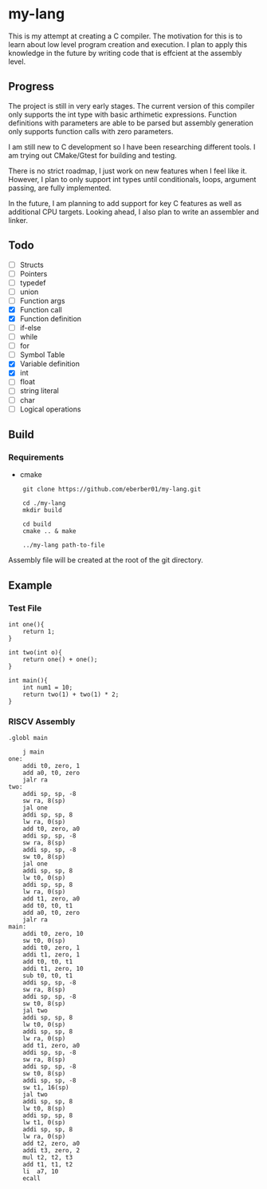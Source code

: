 # my-lang

This is my attempt at creating a C compiler. The motivation for this is to learn about low level program creation and execution. I plan to apply this knowledge in the future by writing code that is effcient at the assembly level.


## Progress

The project is still in very early stages. The current version of this compiler only supports the int type with basic arthimetic expressions. Function definitions with parameters are able 
to be parsed but assembly generation only supports function calls with zero parameters.

I am still new to C development so I have been researching different tools. I am trying out CMake/Gtest for building and testing. 

There is no strict roadmap, I just work on new features when I feel like it. However, I plan to only support int types until conditionals, loops, argument passing, are fully implemented. 

In the future, I am planning to add support for key C features as well as additional CPU targets. Looking ahead, I also plan to write an assembler and linker.

## Todo

 - [ ] Structs
 - [ ] Pointers
 - [ ] typedef
 - [ ] union
 - [ ] Function args
 - [x] Function call
 - [x] Function definition
 - [ ] if-else
 - [ ] while
 - [ ] for
 - [ ] Symbol Table
 - [x] Variable definition
 - [x] int
 - [ ] float
 - [ ] string literal
 - [ ] char
 - [ ] Logical operations

## Build

### Requirements
- cmake
```
    git clone https://github.com/eberber01/my-lang.git

    cd ./my-lang
    mkdir build

    cd build
    cmake .. & make

    ../my-lang path-to-file
```

Assembly file will be created at the root of the git directory. 

## Example
### Test File
```
int one(){
    return 1;
}

int two(int o){
    return one() + one();
}

int main(){
    int num1 = 10;
    return two(1) + two(1) * 2;
}

```
### RISCV Assembly
```
.globl main

	j main
one:
	addi t0, zero, 1
	add a0, t0, zero
	jalr ra
two:
	addi sp, sp, -8
	sw ra, 8(sp)
	jal one
	addi sp, sp, 8
	lw ra, 0(sp)
	add t0, zero, a0
	addi sp, sp, -8
	sw ra, 8(sp)
	addi sp, sp, -8
	sw t0, 8(sp)
	jal one
	addi sp, sp, 8
	lw t0, 0(sp)
	addi sp, sp, 8
	lw ra, 0(sp)
	add t1, zero, a0
	add t0, t0, t1
	add a0, t0, zero
	jalr ra
main:
	addi t0, zero, 10
	sw t0, 0(sp)
	addi t0, zero, 1
	addi t1, zero, 1
	add t0, t0, t1
	addi t1, zero, 10
	sub t0, t0, t1
	addi sp, sp, -8
	sw ra, 8(sp)
	addi sp, sp, -8
	sw t0, 8(sp)
	jal two
	addi sp, sp, 8
	lw t0, 0(sp)
	addi sp, sp, 8
	lw ra, 0(sp)
	add t1, zero, a0
	addi sp, sp, -8
	sw ra, 8(sp)
	addi sp, sp, -8
	sw t0, 8(sp)
	addi sp, sp, -8
	sw t1, 16(sp)
	jal two
	addi sp, sp, 8
	lw t0, 8(sp)
	addi sp, sp, 8
	lw t1, 0(sp)
	addi sp, sp, 8
	lw ra, 0(sp)
	add t2, zero, a0
	addi t3, zero, 2
	mul t2, t2, t3
	add t1, t1, t2
	li  a7, 10
	ecall 
```
